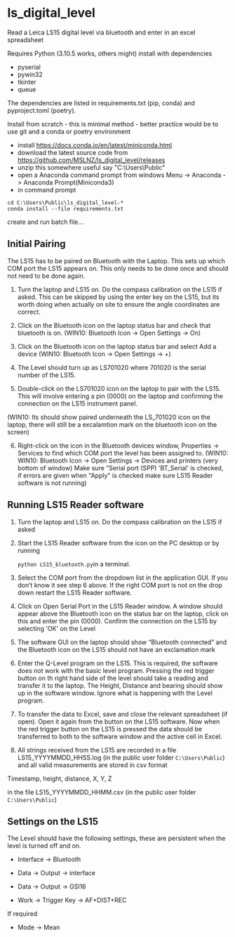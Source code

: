 # ls_digital_level

Read a Leica LS15 digital level via bluetooth and enter in an excel spreadsheet

Requires Python (3.10.5 works, others might) install with dependencies
*  pyserial 
*  pywin32 
*  tkinter 
*  queue  

The dependencies are listed in requirements.txt (pip, conda) and pyproject.toml (poetry).

Install from scratch  - this is minimal method - better practice would be to use git and a conda or poetry environment
- install https://docs.conda.io/en/latest/miniconda.html
- download the latest source code from https://github.com/MSLNZ/ls_digital_level/releases
- unzip this somewhere useful say "C:\Users\Public"
- open a Anaconda command prompt from windows Menu -> Anaconda  -> Anaconda Prompt(Miniconda3)
- in command prompt 

```
cd C:\Users\Public\ls_digital_level-*
conda install --file requirements.txt
```

create and run batch file...




## Initial Pairing

The LS15 has to
be paired on Bluetooth with the Laptop. This sets up which COM port the LS15
appears on. This only needs to be done once and should not need to be done
again.

1. Turn the laptop and LS15 on. Do the compass calibration on the LS15 if asked. This can be skipped by using the enter key on the LS15, but its worth doing when actually on site to ensure the  angle coordinates are correct.

2. Click on the Bluetooth icon on the laptop status bar and check that bluetooth is on. 
   (WIN10: Bluetooth Icon -> Open Settings -> On)

3. Click on the Bluetooth icon on the laptop status bar and select Add a device
   (WIN10: Bluetooth Icon -> Open Settings -> +) 

4. The Level should turn up as LS701020 where 701020 is the serial number of the LS15.

5. Double-click on the LS701020 icon on the laptop to pair with the LS15. This will involve entering a pin (0000) on the laptop and confirming the connection on the LS15 instrument panel.

(WIN10: Its should show paired underneath the LS_701020 icon on the laptop, there will still be a excalamtion mark on the bluetooth icon on the screen)

6. Right-click on the icon in the Bluetooth devices window, Properties -> Services to find which COM port the level has been assigned to.
(WIN10: WIN10: Bluetooth Icon -> Open Settings -> Devices and printers (very bottom of window) Make sure   "Serial port (SPP) 'BT_Serial' is checked, if errors are given when "Apply" is checked make sure LS15 Reader software is not running)

## 


## Running LS15 Reader software

1. Turn the laptop and LS15 on. Do the compass calibration on the LS15 if asked

2. Start the LS15 Reader software from the icon on the PC desktop or by running 
   
   `python LS15_bluetooth.py`in a terminal.

3. Select the COM port from the dropdown list in the application GUI. If you don’t know it see step 6 above. If the right COM port is not on the drop down restart the LS15 Reader software.

4. Click on Open Serial Port in the LS15 Reader window. A window should appear above the Bluetooth icon on the status bar on the laptop, click on this and enter the pin (0000). Confirm the connection on the LS15 by selecting 'OK' on the Level

5. The software GUI on the laptop should show “Bluetooth connected” and the Bluetooth icon on the LS15 should not have an exclamation mark

6. Enter the Q-Level program on the LS15. This is required, the software does not work with the basic level program. Pressing the red trigger button on th right
   hand side of the level should take a reading and transfer it to the laptop. The
   Height, Distance and bearing should show up in the software window. Ignore what is happening with the Level program.

7. To transfer the data to Excel, save and close the relevant spreadsheet (if open).
   Open it again from the button on the LS15 software. Now when the red trigger
   button on the LS15 is pressed the data should be transferred to both to the
   software window and the active cell in Excel.

8. All strings received from the LS15 are recorded in a file LS15_YYYYMMDD_HHSS.log
   (in the public user folder `C:\Users\Public`) and all valid measurements are stored in csv format

Timestamp, height, distance, X, Y, Z 

in the file LS15_YYYYMMDD_HHMM.csv (in the public user folder `C:\Users\Public`)

## Settings on the LS15

The Level should have the following settings, these are persistent when the level is turned off and on.

* Interface -> Bluetooth

* Data -> Output -> interface

* Data -> Output -> GSI16

* Work -> Trigger Key -> AF+DIST+REC

If required 

* Mode -> Mean